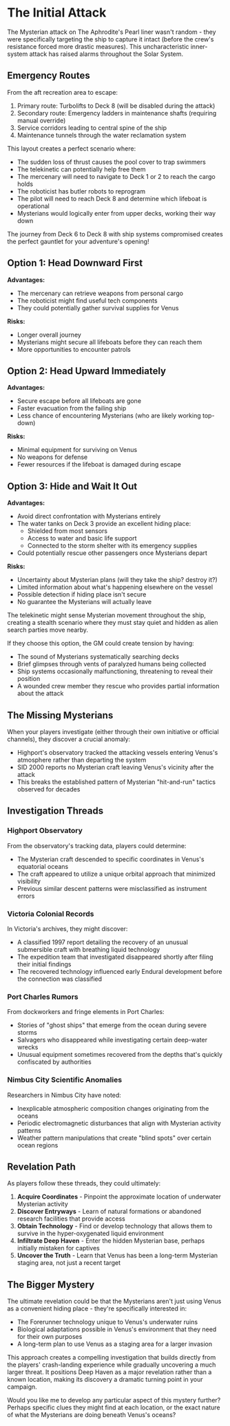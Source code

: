 # The Initial Attack

The Mysterian attack on The Aphrodite's Pearl liner wasn't random - they were specifically targeting the ship to capture it intact (before the crew's resistance forced more drastic measures). This uncharacteristic inner-system attack has raised alarms throughout the Solar System.

## Emergency Routes

From the aft recreation area to escape:

1. Primary route: Turbolifts to Deck 8 (will be disabled during the attack)
2. Secondary route: Emergency ladders in maintenance shafts (requiring manual override)
3. Service corridors leading to central spine of the ship
4. Maintenance tunnels through the water reclamation system

This layout creates a perfect scenario where:

* The sudden loss of thrust causes the pool cover to trap swimmers
* The telekinetic can potentially help free them
* The mercenary will need to navigate to Deck 1 or 2 to reach the cargo holds
* The roboticist has butler robots to reprogram
* The pilot will need to reach Deck 8 and determine which lifeboat is operational
* Mysterians would logically enter from upper decks, working their way down

The journey from Deck 6 to Deck 8 with ship systems compromised creates the perfect gauntlet for your adventure's opening!

## Option 1: Head Downward First

**Advantages:**

* The mercenary can retrieve weapons from personal cargo
* The roboticist might find useful tech components
* They could potentially gather survival supplies for Venus

**Risks:**

* Longer overall journey
* Mysterians might secure all lifeboats before they can reach them
* More opportunities to encounter patrols

## Option 2: Head Upward Immediately

**Advantages:**

* Secure escape before all lifeboats are gone
* Faster evacuation from the failing ship
* Less chance of encountering Mysterians (who are likely working top-down)

**Risks:**

* Minimal equipment for surviving on Venus
* No weapons for defense
* Fewer resources if the lifeboat is damaged during escape

## Option 3: Hide and Wait It Out

**Advantages:**

* Avoid direct confrontation with Mysterians entirely
* The water tanks on Deck 3 provide an excellent hiding place:
  * Shielded from most sensors
  * Access to water and basic life support
  * Connected to the storm shelter with its emergency supplies
* Could potentially rescue other passengers once Mysterians depart

**Risks:**

* Uncertainty about Mysterian plans (will they take the ship? destroy it?)
* Limited information about what's happening elsewhere on the vessel
* Possible detection if hiding place isn't secure
* No guarantee the Mysterians will actually leave

The telekinetic might sense Mysterian movement throughout the ship, creating a stealth scenario where they must stay quiet and hidden as alien search parties move nearby.

If they choose this option, the GM could create tension by having:

* The sound of Mysterians systematically searching decks
* Brief glimpses through vents of paralyzed humans being collected
* Ship systems occasionally malfunctioning, threatening to reveal their position
* A wounded crew member they rescue who provides partial information about the attack

## The Missing Mysterians

When your players investigate (either through their own initiative or official channels), they discover a crucial anomaly:

* Highport's observatory tracked the attacking vessels entering Venus's atmosphere rather than departing the system
* SID 2000 reports no Mysterian craft leaving Venus's vicinity after the attack
* This breaks the established pattern of Mysterian "hit-and-run" tactics observed for decades

## Investigation Threads

### Highport Observatory

From the observatory's tracking data, players could determine:

* The Mysterian craft descended to specific coordinates in Venus's equatorial oceans
* The craft appeared to utilize a unique orbital approach that minimized visibility
* Previous similar descent patterns were misclassified as instrument errors

### Victoria Colonial Records

In Victoria's archives, they might discover:

* A classified 1997 report detailing the recovery of an unusual submersible craft with breathing liquid technology
* The expedition team that investigated disappeared shortly after filing their initial findings
* The recovered technology influenced early Endural development before the connection was classified

### Port Charles Rumors

From dockworkers and fringe elements in Port Charles:

* Stories of "ghost ships" that emerge from the ocean during severe storms
* Salvagers who disappeared while investigating certain deep-water wrecks
* Unusual equipment sometimes recovered from the depths that's quickly confiscated by authorities

### Nimbus City Scientific Anomalies

Researchers in Nimbus City have noted:

* Inexplicable atmospheric composition changes originating from the oceans
* Periodic electromagnetic disturbances that align with Mysterian activity patterns
* Weather pattern manipulations that create "blind spots" over certain ocean regions

## Revelation Path

As players follow these threads, they could ultimately:

1. **Acquire Coordinates** - Pinpoint the approximate location of underwater Mysterian activity
2. **Discover Entryways** - Learn of natural formations or abandoned research facilities that provide access
3. **Obtain Technology** - Find or develop technology that allows them to survive in the hyper-oxygenated liquid environment
4. **Infiltrate Deep Haven** - Enter the hidden Mysterian base, perhaps initially mistaken for captives
5. **Uncover the Truth** - Learn that Venus has been a long-term Mysterian staging area, not just a recent target

## The Bigger Mystery

The ultimate revelation could be that the Mysterians aren't just using Venus as a convenient hiding place - they're specifically interested in:

* The Forerunner technology unique to Venus's underwater ruins
* Biological adaptations possible in Venus's environment that they need for their own purposes
* A long-term plan to use Venus as a staging area for a larger invasion

This approach creates a compelling investigation that builds directly from the players' crash-landing experience while gradually uncovering a much larger threat. It positions Deep Haven as a major revelation rather than a known location, making its discovery a dramatic turning point in your campaign.

Would you like me to develop any particular aspect of this mystery further? Perhaps specific clues they might find at each location, or the exact nature of what the Mysterians are doing beneath Venus's oceans?
